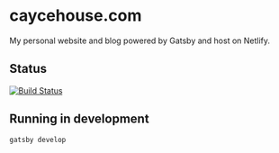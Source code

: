 # caycehouse.com

My personal website and blog powered by Gatsby and host on Netlify.

## Status

[![Build Status](https://travis-ci.com/caycehouse/caycehouse.com.svg?branch=master)](https://travis-ci.com/caycehouse/caycehouse.com)

## Running in development

`gatsby develop`
